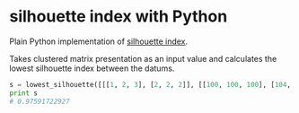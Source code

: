 # silhouette index with Python

Plain Python implementation of [silhouette index](https://en.wikipedia.org/wiki/Silhouette_(clustering)).

Takes clustered matrix presentation as an input value and calculates the lowest silhouette index between the datums.

```python
s = lowest_silhouette([[[1, 2, 3], [2, 2, 2]], [[100, 100, 100], [104, 101, 100]]])
print s
# 0.97591722927
```
